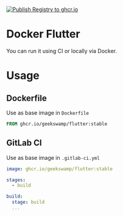 [![Publish Registry to ghcr.io](https://github.com/geekswamp/docker-flutter/actions/workflows/publish.yaml/badge.svg?branch=main)](https://github.com/geekswamp/docker-flutter/actions/workflows/publish.yaml)

# Docker Flutter

You can run it using CI or locally via Docker.

# Usage
## Dockerfile

Use as base image in `Dockerfile`

```Dockerfile
FROM ghcr.io/geekswamp/flutter:stable
```
## GitLab CI

Use as base image in `.gitlab-ci.yml`

```yml
image: ghcr.io/geekswamp/flutter:stable

stages:
  - build

build:
  stage: build
  ...
```
